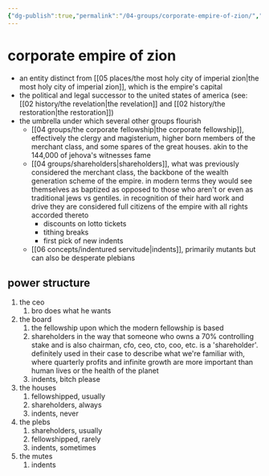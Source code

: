 ```yaml
---
{"dg-publish":true,"permalink":"/04-groups/corporate-empire-of-zion/","created":"2024-12-27T11:38:49.164-06:00","updated":"2025-02-14T15:30:18.908-06:00"}
---
```


# corporate empire of zion
- an entity distinct from [[05 places/the most holy city of imperial zion\|the most holy city of imperial zion]], which is the empire's capital
- the political and legal successor to the united states of america (see: [[02 history/the revelation\|the revelation]] and [[02 history/the restoration\|the restoration]])
- the umbrella under which several other groups flourish
	- [[04 groups/the corporate fellowship\|the corporate fellowship]], effectively the clergy and magisterium, higher born members of the merchant class, and some spares of the great houses. akin to the 144,000 of jehova's witnesses fame
	- [[04 groups/shareholders\|shareholders]], what was previously considered the merchant class, the backbone of the wealth generation scheme of the empire. in modern terms they would see themselves as baptized as opposed to those who aren't or even as traditional jews vs gentiles. in recognition of their hard work and drive they are considered full citizens of the empire with all rights accorded thereto
		- discounts on lotto tickets
		- tithing breaks
		- first pick of new indents
	- [[06 concepts/indentured servitude\|indents]], primarily mutants but can also be desperate plebians

## power structure
1. the ceo
	1. bro does what he wants
2. the board
	1. the fellowship upon which the modern fellowship is based
	2. shareholders in the way that someone who owns a 70% controlling stake and is also chairman, cfo, ceo, cto, coo, etc. is a 'shareholder'. definitely used in their case to describe what we're familiar with, where quarterly profits and infinite growth are more important than human lives or the health of the planet
	3. indents, bitch please
3. the houses
	1. fellowshipped, usually
	2. shareholders, always
	3. indents, never
4. the plebs
	1. shareholders, usually
	2. fellowshipped, rarely
	3. indents, sometimes
5. the mutes
	1. indents
